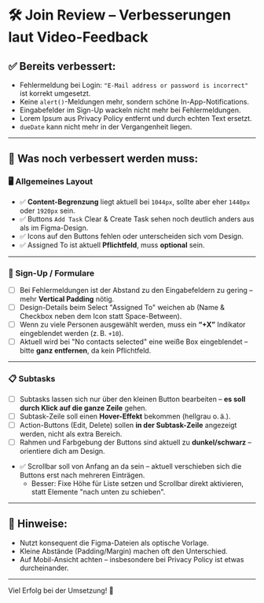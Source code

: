 # 🛠 Join Review – Verbesserungen laut Video-Feedback

## ✅ Bereits verbessert:
- Fehlermeldung bei Login: `"E-Mail address or password is incorrect"` ist korrekt umgesetzt.
- Keine `alert()`-Meldungen mehr, sondern schöne In-App-Notifications.
- Eingabefelder im Sign-Up wackeln nicht mehr bei Fehlermeldungen.
- Lorem Ipsum aus Privacy Policy entfernt und durch echten Text ersetzt.
- `dueDate` kann nicht mehr in der Vergangenheit liegen.

---

## 🚧 Was noch verbessert werden muss:

### 🖥 Allgemeines Layout
- ✅ **Content-Begrenzung** liegt aktuell bei `1044px`, sollte aber eher `1440px` oder `1920px` sein.
- ✅ Buttons `Add Task` Clear & Create Task sehen noch deutlich anders aus als im Figma-Design.
- ✅ Icons auf den Buttons fehlen oder unterscheiden sich vom Design.
- ✅ Assigned To ist aktuell **Pflichtfeld**, muss **optional** sein.

---

### 🧾 Sign-Up / Formulare
- [ ] Bei Fehlermeldungen ist der Abstand zu den Eingabefeldern zu gering – mehr **Vertical Padding** nötig.
- [ ] Design-Details beim Select "Assigned To" weichen ab (Name & Checkbox neben dem Icon statt Space-Between).
- [ ] Wenn zu viele Personen ausgewählt werden, muss ein **“+X”** Indikator eingeblendet werden (z. B. `+10`).
- [ ] Aktuell wird bei "No contacts selected" eine weiße Box eingeblendet – bitte **ganz entfernen**, da kein Pflichtfeld.

---

### 📋 Subtasks
- [ ] Subtasks lassen sich nur über den kleinen Button bearbeiten – **es soll durch Klick auf die ganze Zeile** gehen.
- [ ] Subtask-Zeile soll einen **Hover-Effekt** bekommen (hellgrau o. ä.).
- [ ] Action-Buttons (Edit, Delete) sollen **in der Subtask-Zeile** angezeigt werden, nicht als extra Bereich.
- [ ] Rahmen und Farbgebung der Buttons sind aktuell zu **dunkel/schwarz** – orientiere dich am Design.
- ✅ Scrollbar soll von Anfang an da sein – aktuell verschieben sich die Buttons erst nach mehreren Einträgen.
  - Besser: Fixe Höhe für Liste setzen und Scrollbar direkt aktivieren, statt Elemente "nach unten zu schieben".

---

## 📝 Hinweise:
- Nutzt konsequent die Figma-Dateien als optische Vorlage.
- Kleine Abstände (Padding/Margin) machen oft den Unterschied.
- Auf Mobil-Ansicht achten – insbesondere bei Privacy Policy ist etwas durcheinander.

---

Viel Erfolg bei der Umsetzung! 💪
